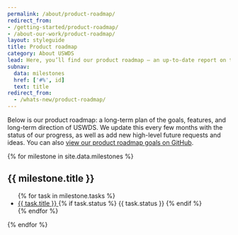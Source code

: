 ```yaml
---
permalink: /about/product-roadmap/
redirect_from:
- /getting-started/product-roadmap/
- /about-our-work/product-roadmap/
layout: styleguide
title: Product roadmap
category: About USWDS
lead: Here, you’ll find our product roadmap — an up-to-date report on the work we’re doing.
subnav:
  data: milestones
  href: ['#%', id]
  text: title
redirect_from:
  - /whats-new/product-roadmap/
---
```


Below is our product roadmap: a long-term plan of the goals, features,
and long-term direction of USWDS. We update this
every few months with the status of our progress, as well as add new
high-level future requests and ideas. You can also <a href="https://github.com/uswds/uswds/milestone/52" class="">view our product roadmap goals on GitHub</a>.

{% for milestone in site.data.milestones %}
<section>
  <h2 id="{{ milestone.id }}">{{ milestone.title }}</h2>
  <ul class="product-roadmap-list usa-list">
  {% for task in milestone.tasks %}
    <li>
      <a href="{{ task.url }}">
        {{ task.title }}
      </a>
      {% if task.status %}
        <span class="usa-tag label-{{ task.status | slugify }}">
          {{ task.status }}
        </span>
      {% endif %}
    </li>
  {% endfor %}
  </ul>
</section>
{% endfor %}
